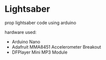 # Lightsaber
prop lightsaber code using arduino

hardware used: 
- Arduino Nano
- Adafruit MMA8451 Accelerometer Breakout
- DFPlayer Mini MP3 Module
